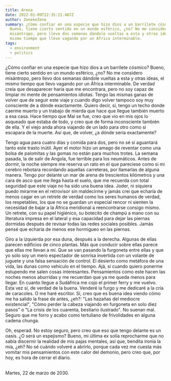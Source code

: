 ```yaml
---
title: Arena
date: 2022-01-09T22:35:21.467Z
author: ZenekeZene
summary: ¿Cómo confiar en una especie que hizo dios a un barrilete cósmico?
  Bueno, tiene cierto sentido en un mundo esférico, ¿no? No me considero
  misántropo, pero llevo dos semanas dándole vueltas a esta y otras ideas, el
  mismo tiempo que llevo vagando por un África interminable.
tags:
  - environment
  - politics
---
```

<!--StartFragment-->

¿Cómo confiar en una especie que hizo dios a un barrilete cósmico? Bueno, tiene cierto sentido en un mundo esférico, ¿no? No me considero misántropo, pero llevo dos semanas dándole vueltas a esta y otras ideas, el mismo tiempo que llevo vagando por un África interminable. De verdad creía que desaparecer haría que me encontrara, pero no soy capaz de limpiar mi mente de pensamientos idiotas. Tengo las mismas ganas de volver que de seguir este viaje y cuando digo volver tampoco soy muy consciente de a dónde exactamente. Quiero decir, sí, tengo un techo donde caerme muerto y un trabajo de mierda que hace que llegue también muerto a esa casa. Hace tiempo que Mai se fue, creo que vio en mis ojos lo asqueado que estaba de todo, y creo que de forma inconsciente también de ella. Y el viejo anda ahora viajando de un lado para otro como si escapara de la muerte. Así que, de volver, ¿a dónde sería exactamente? 

Tengo agua para cuatro días y comida para dos, pero no sé si aguantará tanto este trasto inútil. Ayer el motor hizo un amago de reventar como una bolsa de palomitas y las gomas no están para muchos trotes. La semana pasada, la de salir de Angola, fue terrible para los neumáticos. Antes de dormir, la noche siempre me reserva un rato en el que pareciese como si mi cerebro rebotara recordando aquellas carreteras, por llamarlas de alguna manera. Tengo por delante un mar de arena de trescientos kilómetros y una cara de asco que me llega hasta el suelo, que me recuerda con total seguridad que este viaje no ha sido una buena idea. Joder, ni siquiera puedo mirarme en el retrovisor sin maldecirme y jamás creí que echaría de menos cagar en un retrete de verdad como los seres humanos de verdad, los respetables, los que no se guardan un especial rencor ni sienten la necesidad de bajar a la África meridional a reencontrarse consigo mismo. Un retrete, con su papel higiénico, su botecito de champú a mano con su literatura impresa en el lateral y esa capacidad para dejar las piernas dormidas después de revisar todas las redes sociales posibles. Jamás pensé que echaría de menos ese hormigueo en las piernas. 

Giro a la izquierda por esa duna, después a la derecha. Algunas de ellas parecen edificios de cinco plantas. Más que conducir sobre ellas parece que ellas me llevan a mí. Que se van pasando la furgoneta entre ellas y que yo solo soy un mero espectador de sonrisa invertida con un volante de juguete y una falsa sensación de control. El desierto como metáfora de una vida, las dunas como vehículo en el tiempo. Ajá, si cuando quiero ponerme estupendo me salen cosas interesantes. Pensamientos como este hacen las noches menos aburridas y me recuerdan que ya me queda menos para llegar. En cuanto llegue a Sudáfrica me cojo el primer ferry y me vuelvo. Esta vez sí, de verdad de la buena. Venderé la furgo y me dedicaré a la cría de caracoles. O me haré escritor. Sí, creo que es buena idea viendo cómo me ha salido la frase de antes, ¿eh?: "Las hazañas del mediocre existencial", "Cómo perder la cabeza viajando en furgoneta en solo diez pasos" o "La crisis de los cuarenta, bestiario ilustrado". No suenan mal. Seguro que me forro y acabo como tertuliano de frivolidades en alguna cadena chunga. 

Oh, esperad. No estoy seguro, pero creo que eso que tengo delante es un oasis. ¿O será un espejismo? Bueno, mi última ex solía reprocharme que no sabía discernir la realidad de mis pajas mentales, así que, bendita ironía la mía, ¿eh? No sé cuándo volveré a abrirlo, porque cada vez me cuesta más vomitar mis pensamientos con este calor del demonio, pero creo que, por hoy, es hora de cerrar el diario. 

 \
Martes, 22 de marzo de 2030. 

<!--EndFragment-->